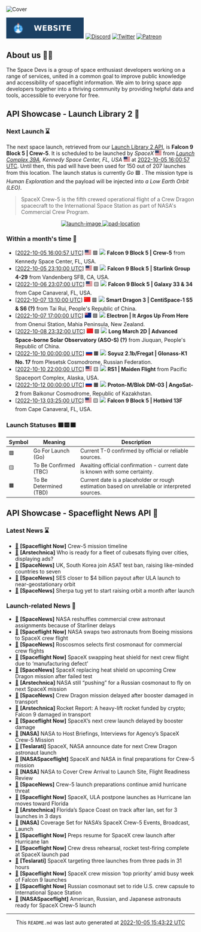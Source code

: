 ![Cover](https://raw.githubusercontent.com/TheSpaceDevs/Tutorials/main/assets/tsd_cover.png)


[![Website](https://raw.githubusercontent.com/TheSpaceDevs/Tutorials/e36b2c250ce7fcd4a801c1ed6cb1f9f9d031696b/assets/badge_tsd_website.svg)](https://thespacedevs.com/)
[![Discord](https://img.shields.io/badge/Discord-%237289DA.svg?style=for-the-badge&logo=discord&logoColor=white)](https://discord.gg/p7ntkNA)
[![Twitter](https://img.shields.io/badge/Twitter-%231DA1F2.svg?style=for-the-badge&logo=Twitter&logoColor=white)](https://twitter.com/TheSpaceDevs)
[![Patreon](https://img.shields.io/badge/Patreon-F96854?style=for-the-badge&logo=patreon&logoColor=white)](https://www.patreon.com/TheSpaceDevs)

## About us 🧑‍🚀
The Space Devs is a group of space enthusiast developers working on a range of
services, united in a common goal to improve public knowledge and accessibility
of spaceflight information. We aim to bring space app developers together into a
thriving community by providing helpful data and tools, accessible to everyone
for free.

## API Showcase - Launch Library 2 🚀

### Next Launch ⌛
The next space launch, retrieved from our
<a href="https://thespacedevs.com/llapi">Launch Library 2 API</a>, is
**Falcon 9 Block 5 | Crew-5**. It is scheduled to be launched by *SpaceX*
<img width="17" src="https://raw.githubusercontent.com/lipis/flag-icons/main/flags/4x3/us.svg" />
from *<a href="https://en.wikipedia.org/wiki/Kennedy_Space_Center_Launch_Complex_39#Launch_Pad_39A">Launch Complex 39A</a>, Kennedy Space Center, FL, USA*
<img width="17" src="https://raw.githubusercontent.com/lipis/flag-icons/main/flags/4x3/us.svg" />
at <a href="https://www.timeanddate.com/worldclock/fixedtime.html?iso=20221005T160057">2022-10-05 16:00:57 UTC</a>.  Until
then, this pad will have been used for 150
out of 207 launches from this location. The launch status is currently
*Go* 🟩 . The mission type is
*Human Exploration* and the payload will be injected
into *a Low Earth Orbit
(LEO)*.
<br>
<blockquote>
  SpaceX Crew-5 is the fifth crewed operational flight of a Crew Dragon spacecraft to the International Space Station as part of NASA's Commercial Crew Program.
</blockquote>

<p float="left" align="center">
  <a href="https://en.wikipedia.org/wiki/Falcon_9" >
    <img alt="launch-image" height="200" src="https://spacelaunchnow-prod-east.nyc3.digitaloceanspaces.com/media/launch_images/falcon2520925_image_20221002021819.jpeg" />
  </a>
  <a href="http://maps.google.com/maps?q=28.608+N,+80.604+W" >
    <img alt="pad-location" height="200" src="https://spacelaunchnow-prod-east.nyc3.digitaloceanspaces.com/media/launch_images/location_27_20200803142447.jpg"  />
  </a>
</p>

### Within a month's time 📅
- \[<a href="https://www.timeanddate.com/worldclock/fixedtime.html?iso=20221005T160057">2022-10-05 16:00:57 UTC</a>\]  <img width="17" src="https://raw.githubusercontent.com/lipis/flag-icons/main/flags/4x3/us.svg" /> 🟩  <a href="https://www.google.com/calendar/render?action=TEMPLATE&text=Falcon 9 Block 5 | Crew-5&location=Kennedy Space Center, FL, USA&dates=20221005T160057Z%2F20221005T160057Z"><img border="0" width="15" src="https://upload.wikimedia.org/wikipedia/commons/a/a5/Google_Calendar_icon_%282020%29.svg"></a> **Falcon 9 Block 5 | Crew-5** from Kennedy Space Center, FL, USA.
- \[<a href="https://www.timeanddate.com/worldclock/fixedtime.html?iso=20221005T231000">2022-10-05 23:10:00 UTC</a>\]  <img width="17" src="https://raw.githubusercontent.com/lipis/flag-icons/main/flags/4x3/us.svg" /> 🟩  <a href="https://www.google.com/calendar/render?action=TEMPLATE&text=Falcon 9 Block 5 | Starlink Group 4-29&location=Vandenberg SFB, CA, USA&dates=20221005T231000Z%2F20221005T231000Z"><img border="0" width="15" src="https://upload.wikimedia.org/wikipedia/commons/a/a5/Google_Calendar_icon_%282020%29.svg"></a> **Falcon 9 Block 5 | Starlink Group 4-29** from Vandenberg SFB, CA, USA.
- \[<a href="https://www.timeanddate.com/worldclock/fixedtime.html?iso=20221006T230700">2022-10-06 23:07:00 UTC</a>\]  <img width="17" src="https://raw.githubusercontent.com/lipis/flag-icons/main/flags/4x3/us.svg" /> 🟨  <a href="https://www.google.com/calendar/render?action=TEMPLATE&text=Falcon 9 Block 5 | Galaxy 33 &amp; 34&location=Cape Canaveral, FL, USA&dates=20221006T230700Z%2F20221007T001400Z"><img border="0" width="15" src="https://upload.wikimedia.org/wikipedia/commons/a/a5/Google_Calendar_icon_%282020%29.svg"></a> **Falcon 9 Block 5 | Galaxy 33 & 34** from Cape Canaveral, FL, USA.
- \[<a href="https://www.timeanddate.com/worldclock/fixedtime.html?iso=20221007T131000">2022-10-07 13:10:00 UTC</a>\]  <img width="17" src="https://raw.githubusercontent.com/lipis/flag-icons/main/flags/4x3/cn.svg" /> 🟩  <a href="https://www.google.com/calendar/render?action=TEMPLATE&text=Smart Dragon 3 | CentiSpace-1 S5 &amp; S6 (?)&location=Tai Rui, People&#x27;s Republic of China&dates=20221007T131000Z%2F20221007T133900Z"><img border="0" width="15" src="https://upload.wikimedia.org/wikipedia/commons/a/a5/Google_Calendar_icon_%282020%29.svg"></a> **Smart Dragon 3 | CentiSpace-1 S5 & S6 (?)** from Tai Rui, People's Republic of China.
- \[<a href="https://www.timeanddate.com/worldclock/fixedtime.html?iso=20221007T170000">2022-10-07 17:00:00 UTC</a>\]  <img width="17" src="https://raw.githubusercontent.com/lipis/flag-icons/main/flags/4x3/nz.svg" /> 🟩  <a href="https://www.google.com/calendar/render?action=TEMPLATE&text=Electron | It Argos Up From Here&location=Onenui Station, Mahia Peninsula, New Zealand&dates=20221007T170000Z%2F20221007T180000Z"><img border="0" width="15" src="https://upload.wikimedia.org/wikipedia/commons/a/a5/Google_Calendar_icon_%282020%29.svg"></a> **Electron | It Argos Up From Here** from Onenui Station, Mahia Peninsula, New Zealand.
- \[<a href="https://www.timeanddate.com/worldclock/fixedtime.html?iso=20221008T233200">2022-10-08 23:32:00 UTC</a>\]  <img width="17" src="https://raw.githubusercontent.com/lipis/flag-icons/main/flags/4x3/cn.svg" /> 🟩  <a href="https://www.google.com/calendar/render?action=TEMPLATE&text=Long March 2D | Advanced Space-borne Solar Observatory (ASO-S) (?)&location=Jiuquan, People&#x27;s Republic of China&dates=20221008T233200Z%2F20221008T235900Z"><img border="0" width="15" src="https://upload.wikimedia.org/wikipedia/commons/a/a5/Google_Calendar_icon_%282020%29.svg"></a> **Long March 2D | Advanced Space-borne Solar Observatory (ASO-S) (?)** from Jiuquan, People's Republic of China.
- \[<a href="https://www.timeanddate.com/worldclock/fixedtime.html?iso=20221010T000000">2022-10-10 00:00:00 UTC</a>\]  <img width="17" src="https://raw.githubusercontent.com/lipis/flag-icons/main/flags/4x3/ru.svg" /> 🟧  <a href="https://www.google.com/calendar/render?action=TEMPLATE&text=Soyuz 2.1b/Fregat | Glonass-K1 No. 17&location=Plesetsk Cosmodrome, Russian Federation&dates=20221010T000000Z%2F20221010T000000Z"><img border="0" width="15" src="https://upload.wikimedia.org/wikipedia/commons/a/a5/Google_Calendar_icon_%282020%29.svg"></a> **Soyuz 2.1b/Fregat | Glonass-K1 No. 17** from Plesetsk Cosmodrome, Russian Federation.
- \[<a href="https://www.timeanddate.com/worldclock/fixedtime.html?iso=20221010T220000">2022-10-10 22:00:00 UTC</a>\]  <img width="17" src="https://raw.githubusercontent.com/lipis/flag-icons/main/flags/4x3/us.svg" /> 🟨  <a href="https://www.google.com/calendar/render?action=TEMPLATE&text=RS1 | Maiden Flight&location=Pacific Spaceport Complex, Alaska, USA&dates=20221010T220000Z%2F20221011T013000Z"><img border="0" width="15" src="https://upload.wikimedia.org/wikipedia/commons/a/a5/Google_Calendar_icon_%282020%29.svg"></a> **RS1 | Maiden Flight** from Pacific Spaceport Complex, Alaska, USA.
- \[<a href="https://www.timeanddate.com/worldclock/fixedtime.html?iso=20221012T000000">2022-10-12 00:00:00 UTC</a>\]  <img width="17" src="https://raw.githubusercontent.com/lipis/flag-icons/main/flags/4x3/ru.svg" /> 🟧  <a href="https://www.google.com/calendar/render?action=TEMPLATE&text=Proton-M/Blok DM-03 | AngoSat-2&location=Baikonur Cosmodrome, Republic of Kazakhstan&dates=20221012T000000Z%2F20221012T000000Z"><img border="0" width="15" src="https://upload.wikimedia.org/wikipedia/commons/a/a5/Google_Calendar_icon_%282020%29.svg"></a> **Proton-M/Blok DM-03 | AngoSat-2** from Baikonur Cosmodrome, Republic of Kazakhstan.
- \[<a href="https://www.timeanddate.com/worldclock/fixedtime.html?iso=20221013T032500">2022-10-13 03:25:00 UTC</a>\]  <img width="17" src="https://raw.githubusercontent.com/lipis/flag-icons/main/flags/4x3/us.svg" /> 🟨  <a href="https://www.google.com/calendar/render?action=TEMPLATE&text=Falcon 9 Block 5 | Hotbird 13F&location=Cape Canaveral, FL, USA&dates=20221013T032500Z%2F20221013T052400Z"><img border="0" width="15" src="https://upload.wikimedia.org/wikipedia/commons/a/a5/Google_Calendar_icon_%282020%29.svg"></a> **Falcon 9 Block 5 | Hotbird 13F** from Cape Canaveral, FL, USA.


### Launch Statuses 🟩🟨🟧
<p align="center">
    <table class="tg">
    <thead>
      <tr>
        <th class="tg-0pky">Symbol</th>
        <th class="tg-0pky">Meaning</th>
        <th class="tg-0pky">Description</th>
      </tr>
    </thead>
    <tbody>
      <tr>
        <td class="tg-0pky">🟩</td>
        <td class="tg-0pky">Go For Launch (Go)</td>
        <td class="tg-0pky">Current T-0 confirmed by official or reliable sources.</td>
      </tr>
      <tr>
        <td class="tg-0pky">🟨</td>
        <td class="tg-0pky">To Be Confirmed (TBC)</td>
        <td class="tg-0pky">Awaiting official confirmation - current date is known with some certainty.</td>
      </tr>
      <tr>
        <td class="tg-0pky">🟧</td>
        <td class="tg-0pky">To Be Determined (TBD)</td>
        <td class="tg-0pky">Current date is a placeholder or rough estimation based on unreliable or interpreted sources.</td>
      </tr>
    </tbody>
    </table>
</p>

## API Showcase - Spaceflight News API 📰

### Latest News ⌛
- <a href="https://spaceflightnow.com/2022/10/05/crew-5-mission-timeline/" >🔗</a> **[Spaceflight Now]** Crew-5 mission timeline
- <a href="https://arstechnica.com/science/2022/10/russian-space-scientists-have-the-worst-idea-ever-space-based-advertising/" >🔗</a> **[Arstechnica]** Who is ready for a fleet of cubesats flying over cities, displaying ads?
- <a href="https://spacenews.com/uk-south-korea-join-asat-test-ban-raising-like-minded-countries-to-seven/" >🔗</a> **[SpaceNews]** UK, South Korea join ASAT test ban, raising like-minded countries to seven
- <a href="https://spacenews.com/ses-closer-to-4-billion-payout-after-ula-launch-to-near-geostationary-orbit/" >🔗</a> **[SpaceNews]** SES closer to $4 billion payout after ULA launch to near-geostationary orbit
- <a href="https://spacenews.com/sherpa-tug-yet-to-start-raising-orbit-a-month-after-launch/" >🔗</a> **[SpaceNews]** Sherpa tug yet to start raising orbit a month after launch


### Launch-related News 🚀

- <a href="https://spacenews.com/nasa-reshuffles-commercial-crew-astronaut-assignments-because-of-starliner-delays/" >🔗</a> **[SpaceNews]** NASA reshuffles commercial crew astronaut assignments because of Starliner delays
- <a href="https://spaceflightnow.com/2021/10/07/nasa-reassigns-two-astronauts-from-boeing-missions-to-spacex-crew-flight/" >🔗</a> **[Spaceflight Now]** NASA swaps two astronauts from Boeing missions to SpaceX crew flight
- <a href="https://spacenews.com/roscosmos-selects-first-cosmonaut-for-commercial-crew-flights/" >🔗</a> **[SpaceNews]** Roscosmos selects first cosmonaut for commercial crew flights
- <a href="https://spaceflightnow.com/2022/05/24/spacex-swapping-heat-shield-for-next-crew-mission-due-to-manufacturing-defect/" >🔗</a> **[Spaceflight Now]** SpaceX swapping heat shield for next crew flight due to ‘manufacturing defect’
- <a href="https://spacenews.com/spacex-replacing-heat-shield-on-upcoming-crew-dragon-mission-after-failed-test/" >🔗</a> **[SpaceNews]** SpaceX replacing heat shield on upcoming Crew Dragon mission after failed test
- <a href="https://arstechnica.com/science/2022/06/nasa-still-pushing-for-a-russian-cosmonaut-to-fly-on-next-spacex-mission/" >🔗</a> **[Arstechnica]** NASA still “pushing” for a Russian cosmonaut to fly on next SpaceX mission
- <a href="https://spacenews.com/crew-dragon-mission-delayed-after-booster-damaged-in-transport/" >🔗</a> **[SpaceNews]** Crew Dragon mission delayed after booster damaged in transport
- <a href="https://arstechnica.com/science/2022/07/rocket-report-a-heavy-lift-rocket-funded-by-crypto-falcon-9-damaged-in-transport/" >🔗</a> **[Arstechnica]** Rocket Report: A heavy-lift rocket funded by crypto; Falcon 9 damaged in transport
- <a href="https://spaceflightnow.com/2022/07/25/spacexs-next-crew-launch-delayed-by-booster-damage/" >🔗</a> **[Spaceflight Now]** SpaceX’s next crew launch delayed by booster damage
- <a href="http://www.nasa.gov/press-release/nasa-to-host-briefings-interviews-for-agency-s-spacex-crew-5-mission" >🔗</a> **[NASA]** NASA to Host Briefings, Interviews for Agency’s SpaceX Crew-5 Mission
- <a href="https://www.teslarati.com/spacex-nasa-astronaut-launch-russian-cosmonaut/" >🔗</a> **[Teslarati]** SpaceX, NASA announce date for next Crew Dragon astronaut launch
- <a href="https://www.nasaspaceflight.com/2022/09/crew-5-preperations/" >🔗</a> **[NASASpaceflight]** SpaceX and NASA in final preparations for Crew-5 mission
- <a href="http://www.nasa.gov/press-release/nasa-to-cover-crew-arrival-to-launch-site-flight-readiness-review" >🔗</a> **[NASA]** NASA to Cover Crew Arrival to Launch Site, Flight Readiness Review
- <a href="https://spacenews.com/crew-5-launch-preparations-continue-amid-hurricane-threat/" >🔗</a> **[SpaceNews]** Crew-5 launch preparations continue amid hurricane threat
- <a href="https://spaceflightnow.com/2022/09/28/spacex-ula-postpone-launches-as-hurricane-ian-threatens-florida/" >🔗</a> **[Spaceflight Now]** SpaceX, ULA postpone launches as Hurricane Ian moves toward Florida
- <a href="https://arstechnica.com/science/2022/09/floridas-space-coast-on-track-after-ian-set-for-3-launches-in-3-days/" >🔗</a> **[Arstechnica]** Florida’s Space Coast on track after Ian, set for 3 launches in 3 days
- <a href="http://www.nasa.gov/press-release/coverage-set-for-nasa-s-spacex-crew-5-events-broadcast-launch" >🔗</a> **[NASA]** Coverage Set for NASA’s SpaceX Crew-5 Events, Broadcast, Launch
- <a href="https://spaceflightnow.com/2022/10/01/preps-resume-for-spacex-crew-launch-after-hurricane-ian/" >🔗</a> **[Spaceflight Now]** Preps resume for SpaceX crew launch after Hurricane Ian
- <a href="https://spaceflightnow.com/2022/10/02/crew-dress-rehearsal-rocket-test-firing-complete-at-spacex-launch-pad/" >🔗</a> **[Spaceflight Now]** Crew dress rehearsal, rocket test-firing complete at SpaceX launch pad
- <a href="https://www.teslarati.com/spacex-three-launches-three-pads-one-week/" >🔗</a> **[Teslarati]** SpaceX targeting three launches from three pads in 31 hours
- <a href="https://spaceflightnow.com/2022/10/03/spacex-crew-mission-top-priority-amid-busy-week-of-falcon-9-launches/" >🔗</a> **[Spaceflight Now]** SpaceX crew mission ‘top priority’ amid busy week of Falcon 9 launches
- <a href="https://spaceflightnow.com/2022/10/04/russian-cosmonaut-set-to-ride-us-crew-capsule-to-international-space-station/" >🔗</a> **[Spaceflight Now]** Russian cosmonaut set to ride U.S. crew capsule to International Space Station
- <a href="https://www.nasaspaceflight.com/2022/10/spacex-crew-5-launch/" >🔗</a> **[NASASpaceflight]** American, Russian, and Japanese astronauts ready for SpaceX Crew-5 launch


<hr>
  <div align="center">
  This <code>README.md</code> was last auto generated at <a href="https://www.timeanddate.com/worldclock/fixedtime.html?iso=20221005T154322">2022-10-05 15:43:22 UTC</a>
  <br>
  <!-- <a href="https://medium.com/@g.h.garrett" target="_blank">Learn to add space launches to your profile here!</a> -->
</div>
